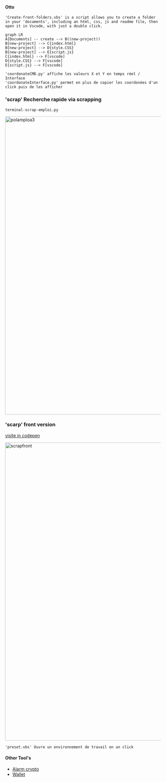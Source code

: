 #### Otto

    'Create-front-folders.vbs' is a script allows you to create a folder in your 'documents', including an html, css, js and readme file, then open it in Vscode, with just a double click.

```mermaid
graph LR
A[Documents] -- create --> B((new-project))
B[new-project] --> C{index.html}
B[new-project] --> D{style.CSS}
B[new-project] --> E{script.js}
C{index.html} --> F[vscode]
D{style.CSS} --> F[vscode]
E{script.js} --> F[vscode]
```

    'coordonateCMD.py' affiche les valeurs X et Y en temps réel / Interface
    'coordonateInterface.py' permet en plus de copier les coordonées d'un click puis de les afficher

### 'scrap' Recherche rapide via scrapping
    terminal-scrap-emploi.py
    
<img width="960" alt="polamploa3" src="https://github.com/berru-g/OTTO-TOOLS/assets/61543927/c873275d-386b-4c48-b542-7ba7ca1ffdd1">

### 'scarp' front version

[visite in codepen](https://codepen.io/h-lautre/pen/ExGqMdq)

<img width="960" alt="scrapfront" src="https://github.com/berru-g/OTTO-TOOLS/assets/61543927/89c38f31-8ba0-41b9-ad1f-04e78c3aa555">



    'preset.vbs' Ouvre un environnement de travail en un click

#### Other Tool's
 - [Alarm crypto](https://github.com/berru-g/api-crypto-tool-s)  
 - [Wallet](https://github.com/berru-g/All-in-one-dashboard)
